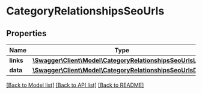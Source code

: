 # CategoryRelationshipsSeoUrls

## Properties
Name | Type | Description | Notes
------------ | ------------- | ------------- | -------------
**links** | [**\Swagger\Client\Model\CategoryRelationshipsSeoUrlsLinks**](CategoryRelationshipsSeoUrlsLinks.md) |  | [optional] 
**data** | [**\Swagger\Client\Model\CategoryRelationshipsSeoUrlsData[]**](CategoryRelationshipsSeoUrlsData.md) |  | [optional] 

[[Back to Model list]](../../README.md#documentation-for-models) [[Back to API list]](../../README.md#documentation-for-api-endpoints) [[Back to README]](../../README.md)

